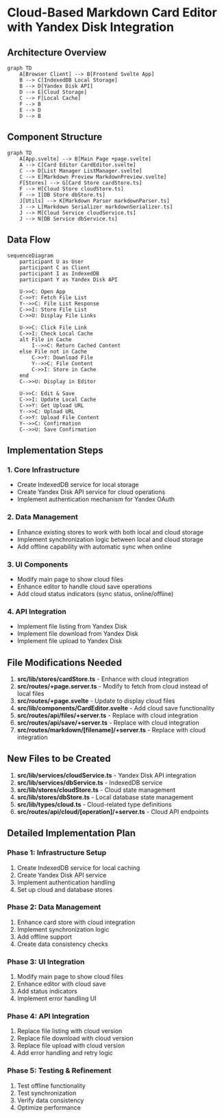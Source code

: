 # Cloud-Based Markdown Card Editor with Yandex Disk Integration

## Architecture Overview

```mermaid
graph TD
    A[Browser Client] --> B[Frontend Svelte App]
    B --> C[IndexedDB Local Storage]
    B --> D[Yandex Disk API]
    D --> E[Cloud Storage]
    C --> F[Local Cache]
    F --> B
    E --> D
    D --> B
```

## Component Structure

```mermaid
graph TD
    A[App.svelte] --> B[Main Page +page.svelte]
    A --> C[Card Editor CardEditor.svelte]
    C --> D[List Manager ListManager.svelte]
    C --> E[Markdown Preview MarkdownPreview.svelte]
    F[Stores] --> G[Card Store cardStore.ts]
    F --> H[Cloud Store cloudStore.ts]
    F --> I[DB Store dbStore.ts]
    J[Utils] --> K[Markdown Parser markdownParser.ts]
    J --> L[Markdown Serializer markdownSerializer.ts]
    J --> M[Cloud Service cloudService.ts]
    J --> N[DB Service dbService.ts]
```

## Data Flow

```mermaid
sequenceDiagram
    participant U as User
    participant C as Client
    participant I as IndexedDB
    participant Y as Yandex Disk API

    U->>C: Open App
    C->>Y: Fetch File List
    Y-->>C: File List Response
    C->>I: Store File List
    C->>U: Display File Links

    U->>C: Click File Link
    C->>I: Check Local Cache
    alt File in Cache
        I-->>C: Return Cached Content
    else File not in Cache
        C->>Y: Download File
        Y-->>C: File Content
        C->>I: Store in Cache
    end
    C-->>U: Display in Editor

    U->>C: Edit & Save
    C->>I: Update Local Cache
    C->>Y: Get Upload URL
    Y-->>C: Upload URL
    C->>Y: Upload File Content
    Y-->>C: Confirmation
    C-->>U: Save Confirmation
```

## Implementation Steps

### 1. Core Infrastructure
- Create IndexedDB service for local storage
- Create Yandex Disk API service for cloud operations
- Implement authentication mechanism for Yandex OAuth

### 2. Data Management
- Enhance existing stores to work with both local and cloud storage
- Implement synchronization logic between local and cloud storage
- Add offline capability with automatic sync when online

### 3. UI Components
- Modify main page to show cloud files
- Enhance editor to handle cloud save operations
- Add cloud status indicators (sync status, online/offline)

### 4. API Integration
- Implement file listing from Yandex Disk
- Implement file download from Yandex Disk
- Implement file upload to Yandex Disk

## File Modifications Needed

1. **src/lib/stores/cardStore.ts** - Enhance with cloud integration
2. **src/routes/+page.server.ts** - Modify to fetch from cloud instead of local files
3. **src/routes/+page.svelte** - Update to display cloud files
4. **src/lib/components/CardEditor.svelte** - Add cloud save functionality
5. **src/routes/api/files/+server.ts** - Replace with cloud integration
6. **src/routes/api/save/+server.ts** - Replace with cloud integration
7. **src/routes/markdown/[filename]/+server.ts** - Replace with cloud integration

## New Files to be Created

1. **src/lib/services/cloudService.ts** - Yandex Disk API integration
2. **src/lib/services/dbService.ts** - IndexedDB service
3. **src/lib/stores/cloudStore.ts** - Cloud state management
4. **src/lib/stores/dbStore.ts** - Local database state management
5. **src/lib/types/cloud.ts** - Cloud-related type definitions
6. **src/routes/api/cloud/[operation]/+server.ts** - Cloud API endpoints

## Detailed Implementation Plan

### Phase 1: Infrastructure Setup
1. Create IndexedDB service for local caching
2. Create Yandex Disk API service
3. Implement authentication handling
4. Set up cloud and database stores

### Phase 2: Data Management
1. Enhance card store with cloud integration
2. Implement synchronization logic
3. Add offline support
4. Create data consistency checks

### Phase 3: UI Integration
1. Modify main page to show cloud files
2. Enhance editor with cloud save
3. Add status indicators
4. Implement error handling UI

### Phase 4: API Integration
1. Replace file listing with cloud version
2. Replace file download with cloud version
3. Replace file upload with cloud version
4. Add error handling and retry logic

### Phase 5: Testing & Refinement
1. Test offline functionality
2. Test synchronization
3. Verify data consistency
4. Optimize performance
